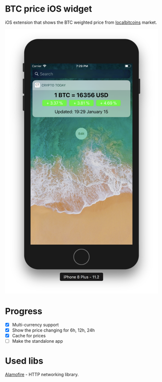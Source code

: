 # BTC price iOS widget
iOS extension that shows the BTC weighted price from [localbitcoins](https://localbitcoins.net) market.

![Image of widget](https://github.com/ryseek/BTC-price-iOS-widget/blob/master/ScreenShot.png?raw=true)

# Progress

- [x] Multi-currency support
- [x] Show the price changing for 6h, 12h, 24h
- [x] Cache for prices
- [ ] Make the standalone app

# Used libs

[Alamofire](https://github.com/Alamofire/Alamofire) -  HTTP networking library.

